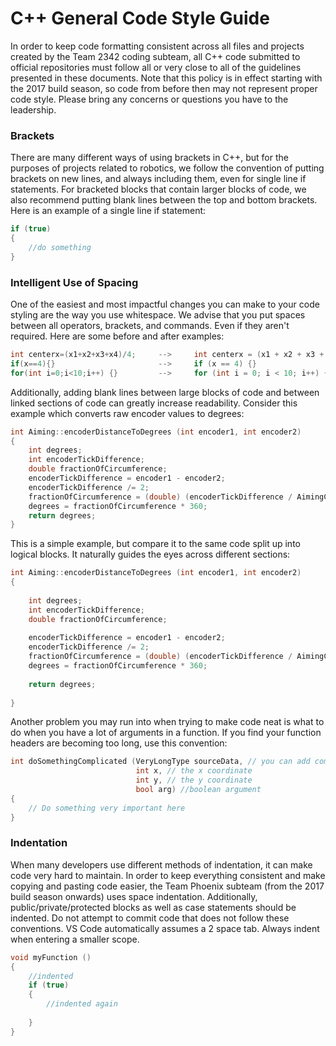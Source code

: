 # C++ General Code Style Guide

In order to keep code formatting consistent across all files and projects created by the Team 2342 coding subteam, all C++ code submitted to official repositories must follow all or very close to all of the guidelines presented in these documents. Note that this policy is in effect starting with the 2017 build season, so code from before then may not represent proper code style. Please bring any concerns or questions you have to the leadership.

### Brackets

There are many different ways of using brackets in C++, but for the purposes of projects related to robotics, we follow the convention of putting brackets on new lines, and always including them, even for single line if statements. For bracketed blocks that contain larger blocks of code, we also recommend putting blank lines between the top and bottom brackets. Here is an example of a single line if statement:

```C++
if (true)
{
    //do something
}
```

### Intelligent Use of Spacing

One of the easiest and most impactful changes you can make to your code styling are the way you use whitespace. We advise that you put spaces between all operators, brackets, and commands. Even if they aren't required. Here are some before and after examples:

```C++
int centerx=(x1+x2+x3+x4)/4;     -->     int centerx = (x1 + x2 + x3 + x4) / 4;
if(x==4){}                       -->     if (x == 4) {}
for(int i=0;i<10;i++) {}         -->     for (int i = 0; i < 10; i++) {}
```

Additionally, adding blank lines between large blocks of code and between linked sections of code can greatly increase readability. Consider this example which converts raw encoder values to degrees:

```C++
int Aiming::encoderDistanceToDegrees (int encoder1, int encoder2)
{
    int degrees;
    int encoderTickDifference;
    double fractionOfCircumference;
    encoderTickDifference = encoder1 - encoder2;
    encoderTickDifference /= 2;
    fractionOfCircumference = (double) (encoderTickDifference / AimingConstants::circumferenceOfRotation);
    degrees = fractionOfCircumference * 360;
    return degrees;
}
```

This is a simple example, but compare it to the same code split up into logical blocks. It naturally guides the eyes across different sections:

```C++
int Aiming::encoderDistanceToDegrees (int encoder1, int encoder2)
{
 
    int degrees;
    int encoderTickDifference;
    double fractionOfCircumference;
 
    encoderTickDifference = encoder1 - encoder2;
    encoderTickDifference /= 2;
    fractionOfCircumference = (double) (encoderTickDifference / AimingConstants::circumferenceOfRotation);
    degrees = fractionOfCircumference * 360;
 
    return degrees;
    
}
```

Another problem you may run into when trying to make code neat is what to do when you have a lot of arguments in a function. If you find your function headers are becoming too long, use this convention:

```C++
int doSomethingComplicated (VeryLongType sourceData, // you can add comments here if needed
                            int x, // the x coordinate
                            int y, // the y coordinate
                            bool arg) //boolean argument
{
    // Do something very important here
}
```

### Indentation

When many developers use different methods of indentation, it can make code very hard to maintain. In order to keep everything consistent and make copying and pasting code easier, the Team Phoenix subteam (from the 2017 build season onwards) uses space indentation. Additionally, public/private/protected blocks as well as case statements should be indented. Do not attempt to commit code that does not follow these conventions. VS Code automatically assumes a 2 space tab. Always indent when entering a smaller scope.

```C++
void myFunction ()
{
    //indented
    if (true)
    {
        //indented again
        
    }
}

```

